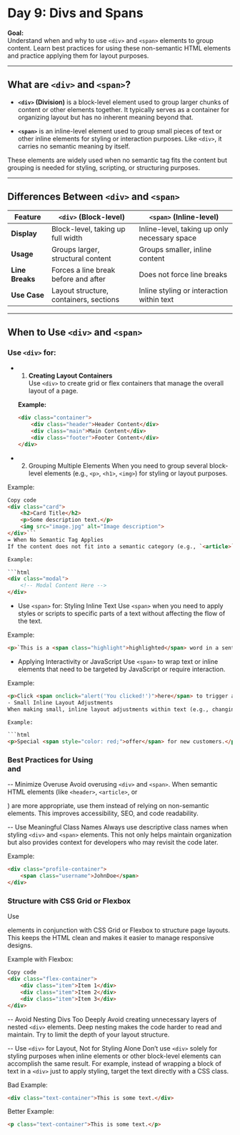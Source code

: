 # Day 9: Divs and Spans

**Goal:**  
Understand when and why to use `<div>` and `<span>` elements to group content. Learn best practices for using these non-semantic HTML elements and practice applying them for layout purposes.

---

## What are `<div>` and `<span>`?

- **`<div>` (Division)** is a block-level element used to group larger chunks of content or other elements together. It typically serves as a container for organizing layout but has no inherent meaning beyond that.
  
- **`<span>`** is an inline-level element used to group small pieces of text or other inline elements for styling or interaction purposes. Like `<div>`, it carries no semantic meaning by itself.

These elements are widely used when no semantic tag fits the content but grouping is needed for styling, scripting, or structuring purposes.

---

## Differences Between `<div>` and `<span>`

| Feature         | `<div>` (Block-level)             | `<span>` (Inline-level)              |
|-----------------|-----------------------------------|--------------------------------------|
| **Display**     | Block-level, taking up full width | Inline-level, taking up only necessary space |
| **Usage**       | Groups larger, structural content | Groups smaller, inline content       |
| **Line Breaks** | Forces a line break before and after | Does not force line breaks          |
| **Use Case**    | Layout structure, containers, sections | Inline styling or interaction within text |

---

## When to Use `<div>` and `<span>`

### Use `<div>` for:
- 1. **Creating Layout Containers**  
   Use `<div>` to create grid or flex containers that manage the overall layout of a page.
   
   **Example:**
   ```html
   <div class="container">
       <div class="header">Header Content</div>
       <div class="main">Main Content</div>
       <div class="footer">Footer Content</div>
   </div>
   ```
- 2. Grouping Multiple Elements
When you need to group several block-level elements (e.g., `<p>`, `<h1>`, `<img>`) for styling or layout purposes.

Example:

```html
Copy code
<div class="card">
    <h2>Card Title</h2>
    <p>Some description text.</p>
    <img src="image.jpg" alt="Image description">
</div>```
= When No Semantic Tag Applies
If the content does not fit into a semantic category (e.g., `<article>`, `<section>`), a `<div>` can be used as a neutral container.

Example:

```html
<div class="modal">
    <!-- Modal Content Here -->
</div>
```
- Use `<span>` for:
Styling Inline Text
Use `<span>` when you need to apply styles or scripts to specific parts of a text without affecting the flow of the text.

Example:
```html
<p>`This is a <span class="highlight">highlighted</span> word in a sentence.</p>
```
- Applying Interactivity or JavaScript
Use `<span>` to wrap text or inline elements that need to be targeted by JavaScript or require interaction.

Example:

```html
<p>Click <span onclick="alert('You clicked!')">here</span> to trigger an action.</p>```
- Small Inline Layout Adjustments
When making small, inline layout adjustments within text (e.g., changing color, adding hover effects, or targeting a word for CSS styling).

Example:

```html
<p>Special <span style="color: red;">offer</span> for new customers.</p>
```

### Best Practices for Using <div> and <span>
-- Minimize Overuse Avoid overusing `<div>` and `<span>`. When semantic HTML elements (like `<header>`, `<article>`, or <section>) are more appropriate, use them instead of relying on non-semantic elements. This improves accessibility, SEO, and code readability.

-- Use Meaningful Class Names Always use descriptive class names when styling `<div>` and `<span>` elements. This not only helps maintain organization but also provides context for developers who may revisit the code later.

Example:

```html
<div class="profile-container">
    <span class="username">JohnDoe</span>
</div>
```
### Structure with CSS Grid or Flexbox
Use <div> elements in conjunction with CSS Grid or Flexbox to structure page layouts. This keeps the HTML clean and makes it easier to manage responsive designs.

Example with Flexbox:

```html
Copy code
<div class="flex-container">
    <div class="item">Item 1</div>
    <div class="item">Item 2</div>
    <div class="item">Item 3</div>
</div>
```
-- Avoid Nesting Divs Too Deeply Avoid creating unnecessary layers of nested `<div>` elements. Deep nesting makes the code harder to read and maintain. Try to limit the depth of your layout structure.

-- Use `<div>` for Layout, Not for Styling Alone Don’t use `<div>` solely for styling purposes when inline elements or other block-level elements can accomplish the same result. For example, instead of wrapping a block of text in a `<div>` just to apply styling, target the text directly with a CSS class.

Bad Example:

```html
<div class="text-container">This is some text.</div>
```
Better Example:

```html
<p class="text-container">This is some text.</p>
```

